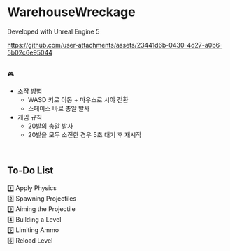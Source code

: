 # WarehouseWreckage
Developed with Unreal Engine 5

https://github.com/user-attachments/assets/23441d6b-0430-4d27-a0b6-5b02c6e95044

<br>
🎮
<br>

- 조작 방법
  - WASD 키로 이동 + 마우스로 시야 전환
  - 스페이스 바로 총알 발사
- 게임 규칙
  - 20발의 총알 발사
  - 20발을 모두 소진한 경우 5초 대기 후 재시작

<br>

 
## To-Do List
1️⃣ Apply Physics
<br>
2️⃣ Spawning Projectiles
<br>
3️⃣ Aiming the Projectile
<br>
4️⃣ Building a Level
<br>
5️⃣ Limiting Ammo
<br>
6️⃣ Reload Level

